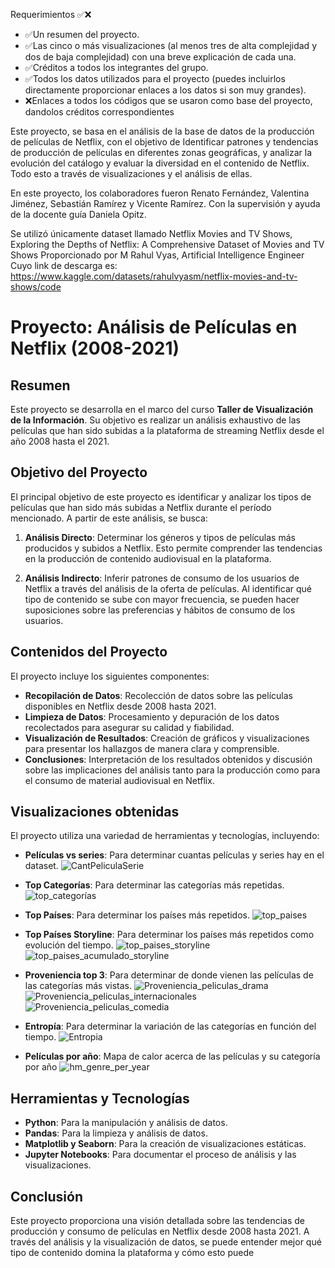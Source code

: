 Requerimientos ✅❌
  * ✅Un resumen del proyecto.
  * ✅Las cinco o más visualizaciones (al menos tres de alta complejidad y dos de baja complejidad) con una breve explicación de cada una.
  * ✅Créditos a todos los integrantes del grupo.
  * ✅Todos los datos utilizados para el proyecto (puedes incluirlos directamente proporcionar enlaces a los datos si son muy grandes).
  * ❌Enlaces a todos los códigos que se usaron como base del proyecto, dandolos créditos correspondientes

Este proyecto, se basa en el análisis de la base de datos de la producción de películas de Netflix, con el objetivo de Identificar patrones y tendencias de producción de películas en diferentes zonas geográficas, y analizar la evolución del catálogo y evaluar la diversidad en el contenido de Netflix. Todo esto a través de visualizaciones y el análisis de ellas.

En este proyecto, los colaboradores fueron Renato Fernández, Valentina Jiménez, Sebastián Ramírez y Vicente Ramírez. Con la supervisión y ayuda de la docente guía Daniela Opitz.

Se utilizó únicamente dataset llamado Netflix Movies and TV Shows, Exploring the Depths of Netflix: A Comprehensive Dataset of Movies and TV Shows
Proporcionado por M Rahul Vyas, Artificial Intelligence Engineer
Cuyo link de descarga es: https://www.kaggle.com/datasets/rahulvyasm/netflix-movies-and-tv-shows/code

# Proyecto: Análisis de Películas en Netflix (2008-2021)

## Resumen

Este proyecto se desarrolla en el marco del curso **Taller de Visualización de la Información**. Su objetivo es realizar un análisis exhaustivo de las películas que han sido subidas a la plataforma de streaming Netflix desde el año 2008 hasta el 2021.

## Objetivo del Proyecto

El principal objetivo de este proyecto es identificar y analizar los tipos de películas que han sido más subidas a Netflix durante el período mencionado. A partir de este análisis, se busca:

1. **Análisis Directo**: Determinar los géneros y tipos de películas más producidos y subidos a Netflix. Esto permite comprender las tendencias en la producción de contenido audiovisual en la plataforma.

2. **Análisis Indirecto**: Inferir patrones de consumo de los usuarios de Netflix a través del análisis de la oferta de películas. Al identificar qué tipo de contenido se sube con mayor frecuencia, se pueden hacer suposiciones sobre las preferencias y hábitos de consumo de los usuarios.

## Contenidos del Proyecto

El proyecto incluye los siguientes componentes:

- **Recopilación de Datos**: Recolección de datos sobre las películas disponibles en Netflix desde 2008 hasta 2021.
- **Limpieza de Datos**: Procesamiento y depuración de los datos recolectados para asegurar su calidad y fiabilidad.
- **Visualización de Resultados**: Creación de gráficos y visualizaciones para presentar los hallazgos de manera clara y comprensible.
- **Conclusiones**: Interpretación de los resultados obtenidos y discusión sobre las implicaciones del análisis tanto para la producción como para el consumo de material audiovisual en Netflix.

## Visualizaciones obtenidas

El proyecto utiliza una variedad de herramientas y tecnologías, incluyendo:

- **Películas vs series**: Para determinar cuantas películas y series hay en el dataset.
![CantPeliculaSerie](https://github.com/sebvitaa/Analisis-del-contenido-de-Netflix/assets/173504446/22ab995e-4317-4663-abd0-25473baa5df1)

- **Top Categorías**: Para determinar las categorías más repetidas.
![top_categorías](https://github.com/sebvitaa/Analisis-del-contenido-de-Netflix/assets/173504446/c5ecd975-d997-4dc0-a622-c844d4cfb181)

- **Top Países**: Para determinar los países más repetidos.
![top_paises](https://github.com/sebvitaa/Analisis-del-contenido-de-Netflix/assets/173504446/8227383f-e026-4193-a681-2f5c57810fd4)

- **Top Países Storyline**: Para determinar los países más repetidos como evolución del tiempo.
![top_paises_storyline](https://github.com/sebvitaa/Analisis-del-contenido-de-Netflix/assets/173504446/05216bc7-11f6-4a66-986c-3dc48d008d07)
![top_paises_acumulado_storyline](https://github.com/sebvitaa/Analisis-del-contenido-de-Netflix/assets/173504446/2d6b1d18-41d0-441d-9513-8a6ca2cd01cb)

- **Proveniencia top 3**: Para determinar de donde vienen las películas de las categorías más vistas.
![Proveniencia_peliculas_drama](https://github.com/sebvitaa/Analisis-del-contenido-de-Netflix/assets/173504446/0aae5733-5080-496f-a9ea-a6a390d8f94d)
![Proveniencia_peliculas_internacionales](https://github.com/sebvitaa/Analisis-del-contenido-de-Netflix/assets/173504446/9003269c-30ae-40fa-958e-638aa4dfa0a0)
![Proveniencia_peliculas_comedia](https://github.com/sebvitaa/Analisis-del-contenido-de-Netflix/assets/173504446/78755db2-861a-49f9-bfb7-5146b9032581)

- **Entropía**: Para determinar la variación de las categorías en función del tiempo.
![Entropia](https://github.com/sebvitaa/Analisis-del-contenido-de-Netflix/assets/173504446/a1ceb77a-ab40-4225-817d-3f504d5a018a)

- **Películas por año**: Mapa de calor acerca de las películas y su categoría por año
![hm_genre_per_year](https://github.com/sebvitaa/Analisis-del-contenido-de-Netflix/assets/173504446/a2d7327d-05cd-47a3-a706-ecad48f7b266)

## Herramientas y Tecnologías

- **Python**: Para la manipulación y análisis de datos.
- **Pandas**: Para la limpieza y análisis de datos.
- **Matplotlib y Seaborn**: Para la creación de visualizaciones estáticas.
- **Jupyter Notebooks**: Para documentar el proceso de análisis y las visualizaciones.

## Conclusión

Este proyecto proporciona una visión detallada sobre las tendencias de producción y consumo de películas en Netflix desde 2008 hasta 2021. A través del análisis y la visualización de datos, se puede entender mejor qué tipo de contenido domina la plataforma y cómo esto puede
